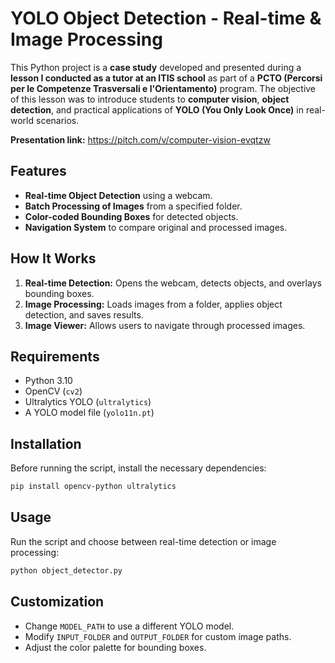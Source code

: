 # **YOLO Object Detection - Real-time & Image Processing**

This Python project is a **case study** developed and presented during a **lesson I conducted as a tutor at an ITIS school** as part of a **PCTO (Percorsi per le Competenze Trasversali e l'Orientamento)** program. The objective of this lesson was to introduce students to **computer vision**, **object detection**, and practical applications of **YOLO (You Only Look Once)** in real-world scenarios.

**Presentation link:** https://pitch.com/v/computer-vision-evqtzw

## **Features**

- **Real-time Object Detection** using a webcam.
- **Batch Processing of Images** from a specified folder.
- **Color-coded Bounding Boxes** for detected objects.
- **Navigation System** to compare original and processed images.

## **How It Works**

1. **Real-time Detection:** Opens the webcam, detects objects, and overlays bounding boxes.
2. **Image Processing:** Loads images from a folder, applies object detection, and saves results.
3. **Image Viewer:** Allows users to navigate through processed images.

## **Requirements**

- Python 3.10
- OpenCV (`cv2`)
- Ultralytics YOLO (`ultralytics`)
- A YOLO model file (`yolo11n.pt`)

## **Installation**

Before running the script, install the necessary dependencies:
```bash
pip install opencv-python ultralytics
```

## **Usage**

Run the script and choose between real-time detection or image processing:

```bash
python object_detector.py
```

## **Customization**

- Change `MODEL_PATH` to use a different YOLO model.
- Modify `INPUT_FOLDER` and `OUTPUT_FOLDER` for custom image paths.
- Adjust the color palette for bounding boxes.
